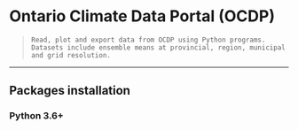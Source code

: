 # Ontario Climate Data Portal (OCDP)
>     Read, plot and export data from OCDP using Python programs. Datasets include ensemble means at provincial, region, municipal and grid resolution.
---
## Packages installation
### Python 3.6+

